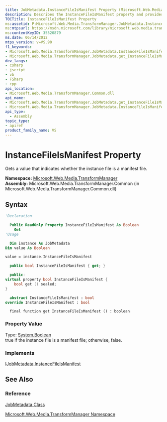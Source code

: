 ```yaml
---
title: JobMetadata.InstanceFileIsManifest Property (Microsoft.Web.Media.TransformManager)
description: Describes the InstanceFileIsManifest property and provides the property's namespace, assembly, syntax, and property value.
TOCTitle: InstanceFileIsManifest Property
ms:assetid: P:Microsoft.Web.Media.TransformManager.JobMetadata.InstanceFileIsManifest
ms:mtpsurl: https://msdn.microsoft.com/library/microsoft.web.media.transformmanager.jobmetadata.instancefileismanifest(v=VS.90)
ms:contentKeyID: 35520879
ms.date: 06/14/2012
mtps_version: v=VS.90
f1_keywords:
- Microsoft.Web.Media.TransformManager.JobMetadata.InstanceFileIsManifest
- Microsoft.Web.Media.TransformManager.JobMetadata.get_InstanceFileIsManifest
dev_langs:
- csharp
- jscript
- vb
- FSharp
- cpp
api_location:
- Microsoft.Web.Media.TransformManager.Common.dll
api_name:
- Microsoft.Web.Media.TransformManager.JobMetadata.get_InstanceFileIsManifest
- Microsoft.Web.Media.TransformManager.JobMetadata.InstanceFileIsManifest
api_type:
  - Assembly
topic_type:
- apiref
product_family_name: VS
---
```


# InstanceFileIsManifest Property

Gets a value that indicates whether the instance file is a manifest file.

**Namespace:**  [Microsoft.Web.Media.TransformManager](microsoft-web-media-transformmanager-namespace.md)  
**Assembly:**  Microsoft.Web.Media.TransformManager.Common (in Microsoft.Web.Media.TransformManager.Common.dll)

## Syntax

```vb
'Declaration

  Public ReadOnly Property InstanceFileIsManifest As Boolean
    Get
'Usage

  Dim instance As JobMetadata
Dim value As Boolean

value = instance.InstanceFileIsManifest
```

```csharp
  public bool InstanceFileIsManifest { get; }
```

```cpp
  public:
virtual property bool InstanceFileIsManifest {
    bool get () sealed;
}
```

``` fsharp
  abstract InstanceFileIsManifest : bool
override InstanceFileIsManifest : bool
```

```jscript
  final function get InstanceFileIsManifest () : boolean
```

### Property Value

Type: [System.Boolean](https://msdn.microsoft.com/library/a28wyd50)  
true if the instance file is a manifest file; otherwise, false.  

### Implements

[IJobMetadata.InstanceFileIsManifest](ijobmetadata-instancefileismanifest-property-microsoft-web-media-transformmanager.md)  

## See Also

### Reference

[JobMetadata Class](jobmetadata-class-microsoft-web-media-transformmanager.md)

[Microsoft.Web.Media.TransformManager Namespace](microsoft-web-media-transformmanager-namespace.md)
